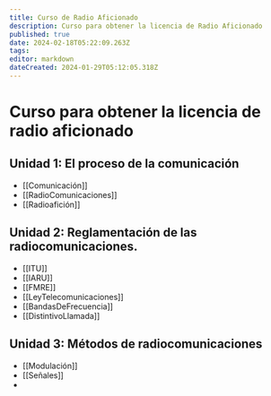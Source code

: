 ```yaml
---
title: Curso de Radio Aficionado
description: Curso para obtener la licencia de Radio Aficionado
published: true
date: 2024-02-18T05:22:09.263Z
tags: 
editor: markdown
dateCreated: 2024-01-29T05:12:05.318Z
---
```

# Curso para obtener la licencia de radio aficionado


## Unidad 1: El proceso de la comunicación
- [[Comunicación]]
- [[RadioComunicaciones]]
- [[Radioafición]]

## Unidad 2: Reglamentación de las radiocomunicaciones.
- [[ITU]]
- [[IARU]]
- [[FMRE]]
- [[LeyTelecomunicaciones]]
- [[BandasDeFrecuencia]]
- [[DistintivoLlamada]]

## Unidad 3: Métodos de radiocomunicaciones
- [[Modulación]]
- [[Señales]]
- 

